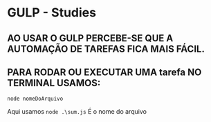 # GULP - Studies

## AO USAR O GULP PERCEBE-SE QUE A AUTOMAÇÃO DE TAREFAS FICA MAIS FÁCIL. 

## PARA RODAR OU EXECUTAR UMA tarefa NO TERMINAL USAMOS:

```
node nomeDoArquivo
```
Aqui usamos ```node .\sum.js``` É o nome do arquivo